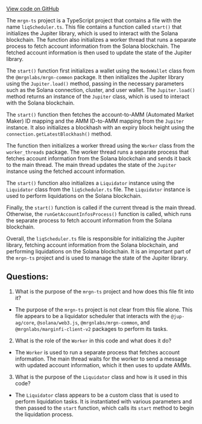 [View code on GitHub](https://github.com/mrgnlabs/mrgn-ts/apps/alpha-liquidator/src/runLiquidator.ts)

The `mrgn-ts` project is a TypeScript project that contains a file with the name `liqScheduler.ts`. This file contains a function called `start()` that initializes the Jupiter library, which is used to interact with the Solana blockchain. The function also initializes a worker thread that runs a separate process to fetch account information from the Solana blockchain. The fetched account information is then used to update the state of the Jupiter library.

The `start()` function first initializes a wallet using the `NodeWallet` class from the `@mrgnlabs/mrgn-common` package. It then initializes the Jupiter library using the `Jupiter.load()` method, passing in the necessary parameters such as the Solana connection, cluster, and user wallet. The `Jupiter.load()` method returns an instance of the `Jupiter` class, which is used to interact with the Solana blockchain.

The `start()` function then fetches the account-to-AMM (Automated Market Maker) ID mapping and the AMM ID-to-AMM mapping from the `Jupiter` instance. It also initializes a blockhash with an expiry block height using the `connection.getLatestBlockhash()` method.

The function then initializes a worker thread using the `Worker` class from the `worker_threads` package. The worker thread runs a separate process that fetches account information from the Solana blockchain and sends it back to the main thread. The main thread updates the state of the `Jupiter` instance using the fetched account information.

The `start()` function also initializes a `Liquidator` instance using the `Liquidator` class from the `liqScheduler.ts` file. The `Liquidator` instance is used to perform liquidations on the Solana blockchain.

Finally, the `start()` function is called if the current thread is the main thread. Otherwise, the `runGetAccountInfosProcess()` function is called, which runs the separate process to fetch account information from the Solana blockchain.

Overall, the `liqScheduler.ts` file is responsible for initializing the Jupiter library, fetching account information from the Solana blockchain, and performing liquidations on the Solana blockchain. It is an important part of the `mrgn-ts` project and is used to manage the state of the Jupiter library.
## Questions: 
 1. What is the purpose of the `mrgn-ts` project and how does this file fit into it?
- The purpose of the `mrgn-ts` project is not clear from this file alone. This file appears to be a liquidator scheduler that interacts with the `@jup-ag/core`, `@solana/web3.js`, `@mrgnlabs/mrgn-common`, and `@mrgnlabs/marginfi-client-v2` packages to perform its tasks.

2. What is the role of the `Worker` in this code and what does it do?
- The `Worker` is used to run a separate process that fetches account information. The main thread waits for the worker to send a message with updated account information, which it then uses to update AMMs.

3. What is the purpose of the `Liquidator` class and how is it used in this code?
- The `Liquidator` class appears to be a custom class that is used to perform liquidation tasks. It is instantiated with various parameters and then passed to the `start` function, which calls its `start` method to begin the liquidation process.